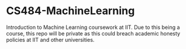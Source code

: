 # CS484-MachineLearning
Introduction to Machine Learning coursework at IIT. Due to this being a course, this repo will be private as this could breach academic honesty policies at IIT and other universities.
